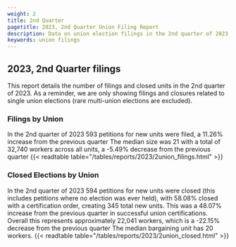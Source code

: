 ```yaml
---
weight: 2
title: 2nd Quarter
pagetitle: 2023, 2nd Quarter Union Filing Report
description: Data on union election filings in the 2nd quarter of 2023
keywords: union filings
---
```


## 2023, 2nd Quarter filings

This report details the number of filings and closed units in the 2nd quarter of 2023. As a reminder, we are only showing filings and closures related to single union elections (rare multi-union elections are excluded).

### Filings by Union
In the 2nd quarter of 2023 593 petitions for new units were filed, a 11.26% increase from the previous quarter The median size was 21 with a total of 32,740 workers across all units, a -5.49% decrease from the previous quarter
{{< readtable table="/tables/reports/2023/2union_filings.html" >}}

### Closed Elections by Union
In the 2nd quarter of 2023 594 petitions for new units were closed (this includes petitions where no election was ever held), with 58.08% closed with a certification order, creating 345 total new units. This was a 48.07% increase from the previous quarter in successful union certifications. Overall this represents approximately 22,041 workers, which is a -22.15% decrease from the previous quarter The median bargaining unit has 20 workers.
{{< readtable table="/tables/reports/2023/2union_closed.html" >}}
